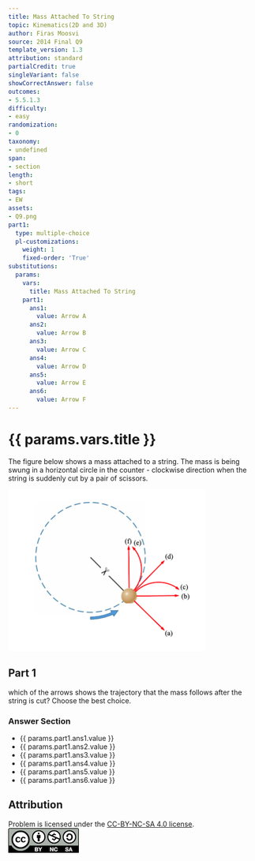 ```yaml
---
title: Mass Attached To String
topic: Kinematics(2D and 3D)
author: Firas Moosvi
source: 2014 Final Q9
template_version: 1.3
attribution: standard
partialCredit: true
singleVariant: false
showCorrectAnswer: false
outcomes:
- 5.5.1.3
difficulty:
- easy
randomization:
- 0
taxonomy:
- undefined
span:
- section
length:
- short
tags:
- EW
assets:
- Q9.png
part1:
  type: multiple-choice
  pl-customizations:
    weight: 1
    fixed-order: 'True'
substitutions:
  params:
    vars:
      title: Mass Attached To String
    part1:
      ans1:
        value: Arrow A
      ans2:
        value: Arrow B
      ans3:
        value: Arrow C
      ans4:
        value: Arrow D
      ans5:
        value: Arrow E
      ans6:
        value: Arrow F
---
```

# {{ params.vars.title }}
The figure below shows a mass attached to a string.
The mass is being swung in a horizontal circle in the counter - clockwise direction when the string is suddenly cut by a pair of scissors.

<img src="Q9.png" alt="The image depicts the circle with the mass attached swinging in a clockwise motion. The string is being cut when mass is a spot that is equivalent to 5 o'clock. Choice A shows that the trajectory of the mass will be diagonally downwards. Choice B shows that the trajectory will be horizontal to the right. Choice C shows that the trajectory will be to the right but will have a curved shaped where the mass will go up slightly before curving back down. Choice D shows that the trajectory will be diagonally upwards. Choice E shows that the trajectory will swing up and curve towards a counter clockwise direction. Choice F shows that the trajectory of the mass will swing vertically upwards. " width=400>

## Part 1

which of the arrows shows the trajectory that the mass follows after the string is cut?
Choose the best choice.

### Answer Section

- {{ params.part1.ans1.value }}
- {{ params.part1.ans2.value }}
- {{ params.part1.ans3.value }}
- {{ params.part1.ans4.value }}
- {{ params.part1.ans5.value }}
- {{ params.part1.ans6.value }}

## Attribution

Problem is licensed under the [CC-BY-NC-SA 4.0 license](https://creativecommons.org/licenses/by-nc-sa/4.0/).<br> ![The Creative Commons 4.0 license requiring attribution-BY, non-commercial-NC, and share-alike-SA license.](https://raw.githubusercontent.com/firasm/bits/master/by-nc-sa.png)
